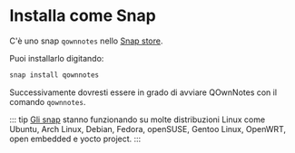 # Installa come Snap

C'è uno snap `qownnotes` nello [Snap store](https://snapcraft.io/qownnotes).

Puoi installarlo digitando:

```bash
snap install qownnotes
```

Successivamente dovresti essere in grado di avviare QOwnNotes con il comando `qownnotes`.

::: tip
[Gli snap](http://snapcraft.io) stanno funzionando su molte distribuzioni Linux come Ubuntu, Arch Linux, Debian, Fedora, openSUSE, Gentoo Linux, OpenWRT, open embedded e yocto project.
:::
